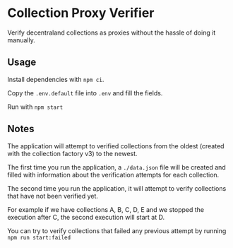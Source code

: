 # Collection Proxy Verifier

Verify decentraland collections as proxies without the hassle of doing it manually.

## Usage

Install dependencies with `npm ci`.

Copy the `.env.default` file into `.env` and fill the fields.

Run with `npm start`

## Notes

The application will attempt to verified collections from the oldest (created with the collection factory v3) to the newest.

The first time you run the application, a `./data.json` file will be created and filled with information about the verification attempts for each collection.

The second time you run the application, it will attempt to verify collections that have not been verified yet.

For example if we have collections A, B, C, D, E and we stopped the execution after C, the second execution will start at D.

You can try to verify collections that failed any previous attempt by running `npm run start:failed`
